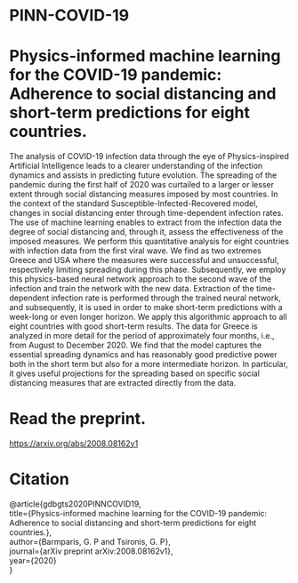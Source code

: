 # PINN-COVID-19

# Physics-informed machine learning for the COVID-19 pandemic: Adherence to social distancing and short-term predictions for eight countries.

The analysis of COVID-19 infection data through the eye of Physics-inspired Artificial Intelligence leads to a clearer understanding of the infection dynamics and assists in predicting future evolution. The spreading of the pandemic during the first half of 2020 was curtailed to a larger or lesser extent through social distancing measures imposed by most countries. In the context of the standard Susceptible-Infected-Recovered model, changes in social distancing enter through time-dependent infection rates. The use of machine learning enables to extract from the infection data the degree of social distancing and, through it, assess the effectiveness of the imposed measures. We perform this quantitative analysis for eight countries with infection data from the first viral wave. We find as two extremes Greece and USA where the measures were successful and unsuccessful, respectively limiting spreading during this phase. Subsequently, we employ this physics-based neural network approach to the second wave of the infection and train the network with the new data. Extraction of the time-dependent infection rate is performed through the trained neural network, and subsequently, it is used in order to make short-term predictions with a week-long or even longer horizon. We apply this algorithmic approach to all eight countries with good short-term results. The data for Greece is analyzed in more detail for the period of approximately four months, i.e., from August to December 2020. We find that the model captures the essential spreading dynamics and has reasonably good predictive power both in the short term but also for a more intermediate horizon. In particular, it gives useful projections for the spreading based on specific social distancing measures that are extracted directly from the data.

# Read the preprint.

https://arxiv.org/abs/2008.08162v1

# Citation

@article{gdbgts2020PINNCOVID19,<br/>
  title={Physics-informed machine learning for the COVID-19 pandemic: Adherence to social distancing and short-term predictions for eight countries.},<br/>
  author={Barmparis, G. P and Tsironis, G. P},<br/>
  journal={arXiv preprint arXiv:2008.08162v1},<br/>
  year={2020}<br/>
}
